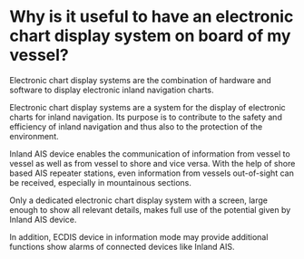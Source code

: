 # Why is it useful to have an electronic chart display system on board of my vessel?

Electronic chart display systems are the combination of hardware and software to display electronic inland navigation charts.

Electronic chart display systems are a system for the display of electronic charts for inland navigation. Its purpose is to contribute to the safety and efficiency of inland navigation and thus also to the protection of the environment.

Inland AIS device enables the communication of information from vessel to vessel as well as from vessel to shore and vice versa. With the help of shore based AIS repeater stations, even information from vessels out-of-sight can be received, especially in mountainous sections.

Only a dedicated electronic chart display system with a screen, large enough to show all relevant details, makes full use of the potential given by Inland AIS device.

In addition, ECDIS device in information mode may provide additional functions show alarms of connected devices like Inland AIS.

